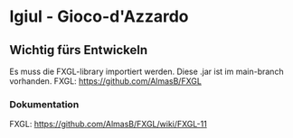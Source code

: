 # Igiul - Gioco-d'Azzardo
## Wichtig fürs Entwickeln

Es muss die FXGL-library importiert werden. Diese .jar ist im main-branch vorhanden.
FXGL: https://github.com/AlmasB/FXGL

### Dokumentation

FXGL: https://github.com/AlmasB/FXGL/wiki/FXGL-11